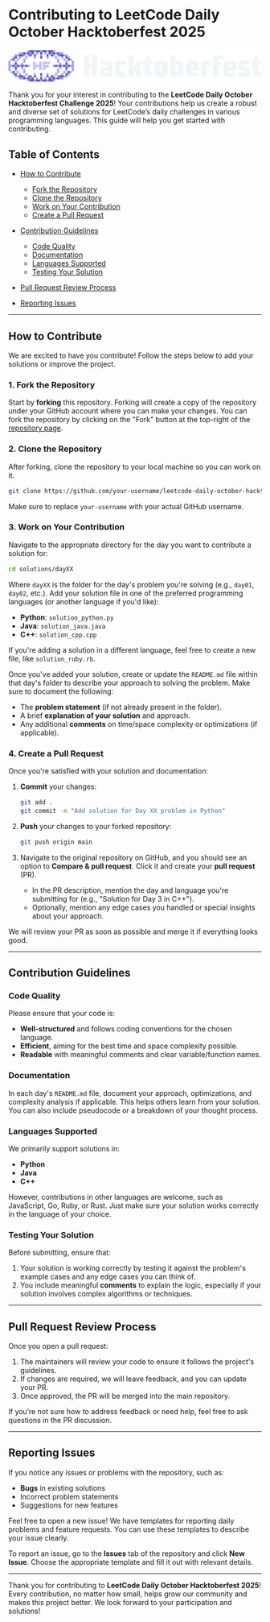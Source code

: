 # Contributing to LeetCode Daily October Hacktoberfest 2025


<div align="center">
  <img src="./assets/HF-Horizontal-Color-Light.svg" alt="Hacktoberfest Logo Vertical" />
</div>

Thank you for your interest in contributing to the **LeetCode Daily October Hacktoberfest Challenge 2025**!
Your contributions help us create a robust and diverse set of solutions for LeetCode’s daily challenges in various programming languages.
This guide will help you get started with contributing.

## Table of Contents

* [How to Contribute](#how-to-contribute)

  * [Fork the Repository](#fork-the-repository)
  * [Clone the Repository](#clone-the-repository)
  * [Work on Your Contribution](#work-on-your-contribution)
  * [Create a Pull Request](#create-a-pull-request)
* [Contribution Guidelines](#contribution-guidelines)

  * [Code Quality](#code-quality)
  * [Documentation](#documentation)
  * [Languages Supported](#languages-supported)
  * [Testing Your Solution](#testing-your-solution)
* [Pull Request Review Process](#pull-request-review-process)
* [Reporting Issues](#reporting-issues)

---

## How to Contribute

We are excited to have you contribute! Follow the steps below to add your solutions or improve the project.

### 1. Fork the Repository

Start by **forking** this repository. Forking will create a copy of the repository under your GitHub account where you can make your changes.
You can fork the repository by clicking on the "Fork" button at the top-right of the [repository page](https://github.com/arya2004/leetcode-daily-october-hacktoberfest-2025).

### 2. Clone the Repository

After forking, clone the repository to your local machine so you can work on it.

```bash
git clone https://github.com/your-username/leetcode-daily-october-hacktoberfest-2025.git
```

Make sure to replace `your-username` with your actual GitHub username.

### 3. Work on Your Contribution

Navigate to the appropriate directory for the day you want to contribute a solution for:

```bash
cd solutions/dayXX
```

Where `dayXX` is the folder for the day's problem you're solving (e.g., `day01`, `day02`, etc.).
Add your solution file in one of the preferred programming languages (or another language if you'd like):

* **Python**: `solution_python.py`
* **Java**: `solution_java.java`
* **C++**: `solution_cpp.cpp`

If you're adding a solution in a different language, feel free to create a new file, like `solution_ruby.rb`.

Once you've added your solution, create or update the `README.md` file within that day's folder to describe your approach to solving the problem. Make sure to document the following:

* The **problem statement** (if not already present in the folder).
* A brief **explanation of your solution** and approach.
* Any additional **comments** on time/space complexity or optimizations (if applicable).

### 4. Create a Pull Request

Once you're satisfied with your solution and documentation:

1. **Commit** your changes:

   ```bash
   git add .
   git commit -m "Add solution for Day XX problem in Python"
   ```

2. **Push** your changes to your forked repository:

   ```bash
   git push origin main
   ```

3. Navigate to the original repository on GitHub, and you should see an option to **Compare & pull request**. Click it and create your **pull request** (PR).

   * In the PR description, mention the day and language you're submitting for (e.g., "Solution for Day 3 in C++").
   * Optionally, mention any edge cases you handled or special insights about your approach.

We will review your PR as soon as possible and merge it if everything looks good.

---

## Contribution Guidelines

### Code Quality

Please ensure that your code is:

* **Well-structured** and follows coding conventions for the chosen language.
* **Efficient**, aiming for the best time and space complexity possible.
* **Readable** with meaningful comments and clear variable/function names.

### Documentation

In each day's `README.md` file, document your approach, optimizations, and complexity analysis if applicable. This helps others learn from your solution. You can also include pseudocode or a breakdown of your thought process.

### Languages Supported

We primarily support solutions in:

* **Python**
* **Java**
* **C++**

However, contributions in other languages are welcome, such as JavaScript, Go, Ruby, or Rust. Just make sure your solution works correctly in the language of your choice.

### Testing Your Solution

Before submitting, ensure that:

1. Your solution is working correctly by testing it against the problem's example cases and any edge cases you can think of.
2. You include meaningful **comments** to explain the logic, especially if your solution involves complex algorithms or techniques.

---

## Pull Request Review Process

Once you open a pull request:

1. The maintainers will review your code to ensure it follows the project's guidelines.
2. If changes are required, we will leave feedback, and you can update your PR.
3. Once approved, the PR will be merged into the main repository.

If you’re not sure how to address feedback or need help, feel free to ask questions in the PR discussion.

---

## Reporting Issues

If you notice any issues or problems with the repository, such as:

* **Bugs** in existing solutions
* Incorrect problem statements
* Suggestions for new features

Feel free to open a new issue! We have templates for reporting daily problems and feature requests. You can use these templates to describe your issue clearly.

To report an issue, go to the **Issues** tab of the repository and click **New Issue**. Choose the appropriate template and fill it out with relevant details.

---

Thank you for contributing to **LeetCode Daily October Hacktoberfest 2025**!
Every contribution, no matter how small, helps grow our community and makes this project better.
We look forward to your participation and solutions!

